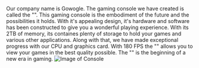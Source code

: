 Our company name is Gowogle. The gaming console we have created is called the "". This gaming console is the embodiment of the future and the possibilities it holds. With it's appealing design, it's hardware and software has been constructed to give you a wonderful playing experience. With its 2TB of memory, its containes plenty of storage to hold your games and various other applications. Along with that, we have made exceptional progress with our CPU and graphics card. With 180 FPS the "" allows you to view your games in the best quality possible. The "" is the beginning of a new era in gaming.
![Image of Console](https://www.google.com/url?sa=i&url=https%3A%2F%2Fwww.thesun.co.uk%2Ftech%2F9859325%2Fps5-game-streaming-release-date-sony-2020%2F&psig=AOvVaw1R5DPgBsdQ2WZ4wS958UCW&ust=1587789150368000&source=images&cd=vfe&ved=0CAIQjRxqFwoTCNiH3NWdgOkCFQAAAAAdAAAAABAM)
